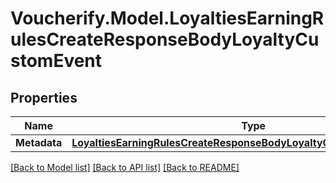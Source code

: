 # Voucherify.Model.LoyaltiesEarningRulesCreateResponseBodyLoyaltyCustomEvent

## Properties

Name | Type | Description | Notes
------------ | ------------- | ------------- | -------------
**Metadata** | [**LoyaltiesEarningRulesCreateResponseBodyLoyaltyCustomEventMetadata**](LoyaltiesEarningRulesCreateResponseBodyLoyaltyCustomEventMetadata.md) |  | [optional] 

[[Back to Model list]](../README.md#documentation-for-models) [[Back to API list]](../README.md#documentation-for-api-endpoints) [[Back to README]](../README.md)

